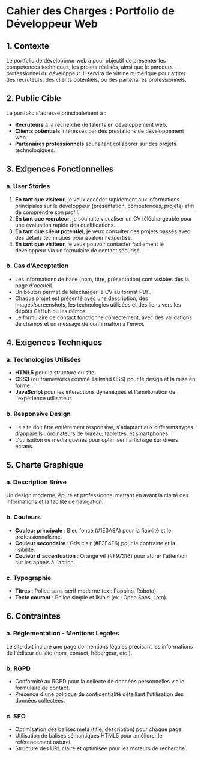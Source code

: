 # Cahier des Charges : Portfolio de Développeur Web

## 1. Contexte
Le portfolio de développeur web a pour objectif de présenter les compétences techniques, les projets réalisés, ainsi que le parcours professionnel du développeur. Il servira de vitrine numérique pour attirer des recruteurs, des clients potentiels, ou des partenaires professionnels.

## 2. Public Cible
Le portfolio s'adresse principalement à :
- **Recruteurs** à la recherche de talents en développement web.
- **Clients potentiels** intéressés par des prestations de développement web.
- **Partenaires professionnels** souhaitant collaborer sur des projets technologiques.

## 3. Exigences Fonctionnelles

### a. User Stories
1. **En tant que visiteur**, je veux accéder rapidement aux informations principales sur le développeur (présentation, compétences, projets) afin de comprendre son profil.
2. **En tant que recruteur**, je souhaite visualiser un CV téléchargeable pour une évaluation rapide des qualifications.
3. **En tant que client potentiel**, je veux consulter des projets passés avec des détails techniques pour évaluer l'expertise.
4. **En tant que visiteur**, je veux pouvoir contacter facilement le développeur via un formulaire de contact sécurisé.

### b. Cas d'Acceptation
- Les informations de base (nom, titre, présentation) sont visibles dès la page d'accueil.
- Un bouton permet de télécharger le CV au format PDF.
- Chaque projet est présenté avec une description, des images/screenshots, les technologies utilisées et des liens vers les dépôts GitHub ou les démos.
- Le formulaire de contact fonctionne correctement, avec des validations de champs et un message de confirmation à l'envoi.

## 4. Exigences Techniques

### a. Technologies Utilisées
- **HTML5** pour la structure du site.
- **CSS3** (ou frameworks comme Tailwind CSS) pour le design et la mise en forme.
- **JavaScript** pour les interactions dynamiques et l'amélioration de l'expérience utilisateur.

### b. Responsive Design
- Le site doit être entièrement responsive, s'adaptant aux différents types d'appareils : ordinateurs de bureau, tablettes, et smartphones.
- L'utilisation de media queries pour optimiser l'affichage sur divers écrans.

## 5. Charte Graphique

### a. Description Brève
Un design moderne, épuré et professionnel mettant en avant la clarté des informations et la facilité de navigation.

### b. Couleurs
- **Couleur principale** : Bleu foncé (#1E3A8A) pour la fiabilité et le professionnalisme.
- **Couleur secondaire** : Gris clair (#F3F4F6) pour le contraste et la lisibilité.
- **Couleur d'accentuation** : Orange vif (#F97316) pour attirer l'attention sur les appels à l'action.

### c. Typographie
- **Titres** : Police sans-serif moderne (ex : Poppins, Roboto).
- **Texte courant** : Police simple et lisible (ex : Open Sans, Lato).

## 6. Contraintes

### a. Réglementation - Mentions Légales
Le site doit inclure une page de mentions légales précisant les informations de l'éditeur du site (nom, contact, hébergeur, etc.).

### b. RGPD
- Conformité au RGPD pour la collecte de données personnelles via le formulaire de contact.
- Présence d'une politique de confidentialité détaillant l'utilisation des données collectées.

### c. SEO
- Optimisation des balises meta (title, description) pour chaque page.
- Utilisation de balises sémantiques HTML5 pour améliorer le référencement naturel.
- Structure des URL claire et optimisée pour les moteurs de recherche.

